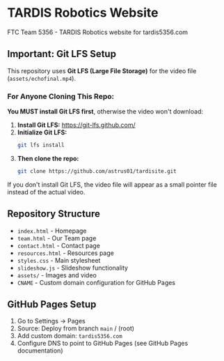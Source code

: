 # TARDIS Robotics Website

FTC Team 5356 - TARDIS Robotics website for tardis5356.com

## Important: Git LFS Setup

This repository uses **Git LFS (Large File Storage)** for the video file (`assets/echofinal.mp4`).

### For Anyone Cloning This Repo:

**You MUST install Git LFS first**, otherwise the video won't download:

1. **Install Git LFS:** https://git-lfs.github.com/
2. **Initialize Git LFS:**
   ```bash
   git lfs install
   ```
3. **Then clone the repo:**
   ```bash
   git clone https://github.com/astrus01/tardisite.git
   ```

If you don't install Git LFS, the video file will appear as a small pointer file instead of the actual video.

## Repository Structure

- `index.html` - Homepage
- `team.html` - Our Team page
- `contact.html` - Contact page
- `resources.html` - Resources page
- `styles.css` - Main stylesheet
- `slideshow.js` - Slideshow functionality
- `assets/` - Images and video
- `CNAME` - Custom domain configuration for GitHub Pages

## GitHub Pages Setup

1. Go to Settings → Pages
2. Source: Deploy from branch `main` / (root)
3. Add custom domain: `tardis5356.com`
4. Configure DNS to point to GitHub Pages (see GitHub Pages documentation)

